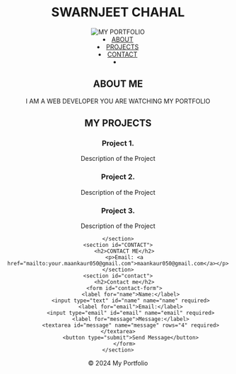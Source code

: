 <html lang="en">
    <head>
        <meta charset="utf-8">
        <meta name="viewport" content="width=device-width, initial-scale=1, shrink-to-fit=no">
        <link rel="stylesheet" href="styles.css">
    </head>
    <body>
        <header>
            <h1>SWARNJEET CHAHAL</h1>
            <img src="C:\Users\sony\Desktop\sk.html\IMG-20170716-WA0035.jpg" alt="MY PORTFOLIO">
            <li><a href="#about">ABOUT</a></li>
<li><a href="#projects">PROJECTS</a></li>
 <li><a href="#contact">CONTACT</a><li>
 <section>
    <section id="about">
        <h2>ABOUT ME</h2>
        <p>I AM A WEB DEVELOPER YOU ARE WATCHING MY PORTFOLIO</p>
    </section>
    <section id="projects">
        <h2>MY PROJECTS</h2>
        <div class="projects">
                <h3>Project 1.</h3>
                <p>Description of the Project</p>
                </div>
                <div class="projects">
                <h3>Project 2.</h3>
                <p>Description of the Project</p>
                </div>
                <div class="projects">
                <h3>Project 3.</h3>
                <p>Description of the Project</p>
                </div>
            
    </section>
    <section id="CONTACT">
        <h2>CONTACT ME</h2>
        <p>Email: <a href="mailto:your.maankaur050@gmail.com">maankaur050@gmail.com</a></p>
    </section>
    <section id="contact">
        <h2>Contact me</h2>
        <form id="contact-form">
            <label for="name">Name:</label>
            <input type="text" id="name" name="name" required>
            <label for="email">Email:</label>
            <input type="email" id="email" name="email" required>
            <label for="message">Message:</label>
            <textarea id="message" name="message" rows="4" required></textarea>
            <button type="submit">Send Message</button>
        </form>
    </section>
</section>
<footer>
    <p>&copy; 2024 My Portfolio</p>
</footer>

<script src="script.js"></script>


